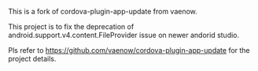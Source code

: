 This is a fork of cordova-plugin-app-update from vaenow.

This project is to fix the deprecation of android.support.v4.content.FileProvider issue on newer andorid studio. 

Pls refer to https://github.com/vaenow/cordova-plugin-app-update for the project details.




